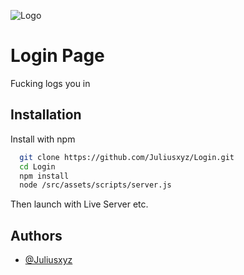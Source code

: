 ![Logo](https://i.imgur.com/8TKf3WH.png)
# Login Page

Fucking logs you in
## Installation

Install with npm

```bash
  git clone https://github.com/Juliusxyz/Login.git
  cd Login
  npm install
  node /src/assets/scripts/server.js
```
Then launch with Live Server etc.
    
## Authors

- [@Juliusxyz](https://github.com/Juliusxyz)
